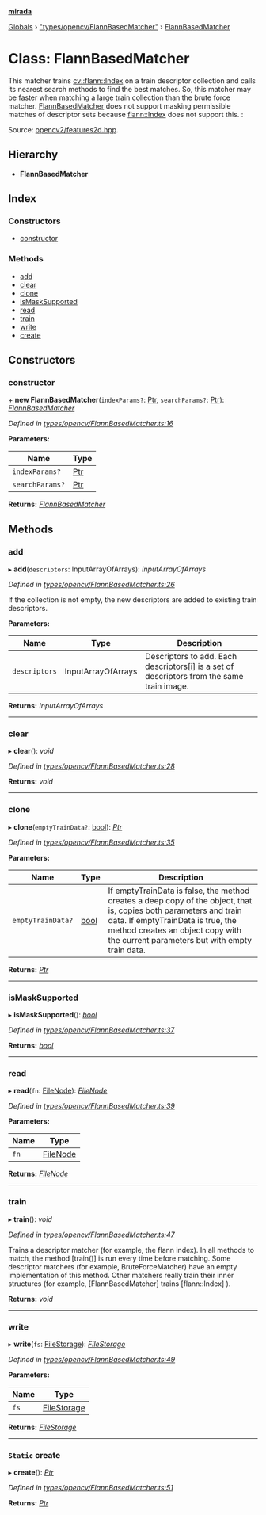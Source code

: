 **[mirada](../README.md)**

[Globals](../README.md) › ["types/opencv/FlannBasedMatcher"](../modules/_types_opencv_flannbasedmatcher_.md) › [FlannBasedMatcher](_types_opencv_flannbasedmatcher_.flannbasedmatcher.md)

# Class: FlannBasedMatcher

This matcher trains [cv::flann::Index](#d1/db2/classcv_1_1flann_1_1Index}) on a train descriptor
collection and calls its nearest search methods to find the best matches. So, this matcher may be
faster when matching a large train collection than the brute force matcher.
[FlannBasedMatcher](#dc/de2/classcv_1_1FlannBasedMatcher}) does not support masking permissible
matches of descriptor sets because [flann::Index](#d1/db2/classcv_1_1flann_1_1Index}) does not
support this. :

Source:
[opencv2/features2d.hpp](https://github.com/opencv/opencv/tree/master/modules/core/include/opencv2/features2d.hpp#L1187).

## Hierarchy

* **FlannBasedMatcher**

## Index

### Constructors

* [constructor](_types_opencv_flannbasedmatcher_.flannbasedmatcher.md#constructor)

### Methods

* [add](_types_opencv_flannbasedmatcher_.flannbasedmatcher.md#add)
* [clear](_types_opencv_flannbasedmatcher_.flannbasedmatcher.md#clear)
* [clone](_types_opencv_flannbasedmatcher_.flannbasedmatcher.md#clone)
* [isMaskSupported](_types_opencv_flannbasedmatcher_.flannbasedmatcher.md#ismasksupported)
* [read](_types_opencv_flannbasedmatcher_.flannbasedmatcher.md#read)
* [train](_types_opencv_flannbasedmatcher_.flannbasedmatcher.md#train)
* [write](_types_opencv_flannbasedmatcher_.flannbasedmatcher.md#write)
* [create](_types_opencv_flannbasedmatcher_.flannbasedmatcher.md#static-create)

## Constructors

###  constructor

\+ **new FlannBasedMatcher**(`indexParams?`: [Ptr](../modules/_types_opencv__hacks_.md#ptr), `searchParams?`: [Ptr](../modules/_types_opencv__hacks_.md#ptr)): *[FlannBasedMatcher](_types_opencv_flannbasedmatcher_.flannbasedmatcher.md)*

*Defined in [types/opencv/FlannBasedMatcher.ts:16](https://github.com/cancerberoSgx/mirada/blob/170e57c/mirada/src/types/opencv/FlannBasedMatcher.ts#L16)*

**Parameters:**

Name | Type |
------ | ------ |
`indexParams?` | [Ptr](../modules/_types_opencv__hacks_.md#ptr) |
`searchParams?` | [Ptr](../modules/_types_opencv__hacks_.md#ptr) |

**Returns:** *[FlannBasedMatcher](_types_opencv_flannbasedmatcher_.flannbasedmatcher.md)*

## Methods

###  add

▸ **add**(`descriptors`: InputArrayOfArrays): *InputArrayOfArrays*

*Defined in [types/opencv/FlannBasedMatcher.ts:26](https://github.com/cancerberoSgx/mirada/blob/170e57c/mirada/src/types/opencv/FlannBasedMatcher.ts#L26)*

  If the collection is not empty, the new descriptors are added to existing train descriptors.

**Parameters:**

Name | Type | Description |
------ | ------ | ------ |
`descriptors` | InputArrayOfArrays | Descriptors to add. Each descriptors[i] is a set of descriptors from the same train image.  |

**Returns:** *InputArrayOfArrays*

___

###  clear

▸ **clear**(): *void*

*Defined in [types/opencv/FlannBasedMatcher.ts:28](https://github.com/cancerberoSgx/mirada/blob/170e57c/mirada/src/types/opencv/FlannBasedMatcher.ts#L28)*

**Returns:** *void*

___

###  clone

▸ **clone**(`emptyTrainData?`: [bool](../modules/_types_opencv__hacks_.md#bool)): *[Ptr](../modules/_types_opencv__hacks_.md#ptr)*

*Defined in [types/opencv/FlannBasedMatcher.ts:35](https://github.com/cancerberoSgx/mirada/blob/170e57c/mirada/src/types/opencv/FlannBasedMatcher.ts#L35)*

**Parameters:**

Name | Type | Description |
------ | ------ | ------ |
`emptyTrainData?` | [bool](../modules/_types_opencv__hacks_.md#bool) | If emptyTrainData is false, the method creates a deep copy of the object, that is, copies both parameters and train data. If emptyTrainData is true, the method creates an object copy with the current parameters but with empty train data.  |

**Returns:** *[Ptr](../modules/_types_opencv__hacks_.md#ptr)*

___

###  isMaskSupported

▸ **isMaskSupported**(): *[bool](../modules/_types_opencv__hacks_.md#bool)*

*Defined in [types/opencv/FlannBasedMatcher.ts:37](https://github.com/cancerberoSgx/mirada/blob/170e57c/mirada/src/types/opencv/FlannBasedMatcher.ts#L37)*

**Returns:** *[bool](../modules/_types_opencv__hacks_.md#bool)*

___

###  read

▸ **read**(`fn`: [FileNode](../modules/_types_opencv__hacks_.md#filenode)): *[FileNode](../modules/_types_opencv__hacks_.md#filenode)*

*Defined in [types/opencv/FlannBasedMatcher.ts:39](https://github.com/cancerberoSgx/mirada/blob/170e57c/mirada/src/types/opencv/FlannBasedMatcher.ts#L39)*

**Parameters:**

Name | Type |
------ | ------ |
`fn` | [FileNode](../modules/_types_opencv__hacks_.md#filenode) |

**Returns:** *[FileNode](../modules/_types_opencv__hacks_.md#filenode)*

___

###  train

▸ **train**(): *void*

*Defined in [types/opencv/FlannBasedMatcher.ts:47](https://github.com/cancerberoSgx/mirada/blob/170e57c/mirada/src/types/opencv/FlannBasedMatcher.ts#L47)*

  Trains a descriptor matcher (for example, the flann index). In all methods to match, the method
[train()] is run every time before matching. Some descriptor matchers (for example,
BruteForceMatcher) have an empty implementation of this method. Other matchers really train their
inner structures (for example, [FlannBasedMatcher] trains [flann::Index] ).

**Returns:** *void*

___

###  write

▸ **write**(`fs`: [FileStorage](../modules/_types_opencv__hacks_.md#filestorage)): *[FileStorage](../modules/_types_opencv__hacks_.md#filestorage)*

*Defined in [types/opencv/FlannBasedMatcher.ts:49](https://github.com/cancerberoSgx/mirada/blob/170e57c/mirada/src/types/opencv/FlannBasedMatcher.ts#L49)*

**Parameters:**

Name | Type |
------ | ------ |
`fs` | [FileStorage](../modules/_types_opencv__hacks_.md#filestorage) |

**Returns:** *[FileStorage](../modules/_types_opencv__hacks_.md#filestorage)*

___

### `Static` create

▸ **create**(): *[Ptr](../modules/_types_opencv__hacks_.md#ptr)*

*Defined in [types/opencv/FlannBasedMatcher.ts:51](https://github.com/cancerberoSgx/mirada/blob/170e57c/mirada/src/types/opencv/FlannBasedMatcher.ts#L51)*

**Returns:** *[Ptr](../modules/_types_opencv__hacks_.md#ptr)*
